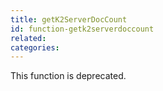 ```yaml
---
title: getK2ServerDocCount
id: function-getk2serverdoccount
related:
categories:
---
```


This function is deprecated.